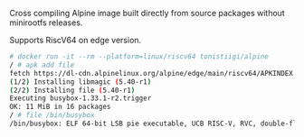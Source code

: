 Cross compiling Alpine image built directly from source packages without minirootfs releases.

Supports RiscV64 on edge version.

```bash
# docker run -it --rm --platform=linux/riscv64 tonistiigi/alpine
/ # apk add file
fetch https://dl-cdn.alpinelinux.org/alpine/edge/main/riscv64/APKINDEX.tar.gz
(1/2) Installing libmagic (5.40-r1)
(2/2) Installing file (5.40-r1)
Executing busybox-1.33.1-r2.trigger
OK: 11 MiB in 16 packages
/ # file /bin/busybox
/bin/busybox: ELF 64-bit LSB pie executable, UCB RISC-V, RVC, double-float ABI, version 1 (SYSV), dynamically linked, interpreter /lib/ld-musl-riscv64.so.1, stripped
```

